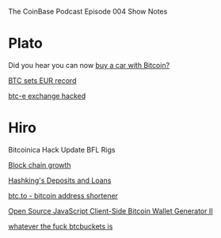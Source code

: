 The CoinBase Podcast
Episode 004 Show Notes  

Plato
=====
Did you hear you can now [buy a car with Bitcoin?](https://bitcointalk.org/index.php?topic=94820.0)

[BTC sets EUR record](http://www.geekstockz.com/articles/2012/July/30-bitcoin-sets-new-euro-record.php)

[btc-e exchange hacked](http://bitcoinmagazine.net/btc-e-attacked/)


Hiro
====
Bitcoinica Hack Update
BFL Rigs

[Block chain growth](https://bitcointalk.org/index.php?topic=89713.20)

[Hashking's Deposits and Loans](http://hkbtclending.com/)

[btc.to - bitcoin address shortener](https://btc.to/)

[Open Source JavaScript Client-Side Bitcoin Wallet Generator II](https://www.bitaddress.org/)

[whatever the fuck btcbuckets is](https://www.btcbuckets.com/)
